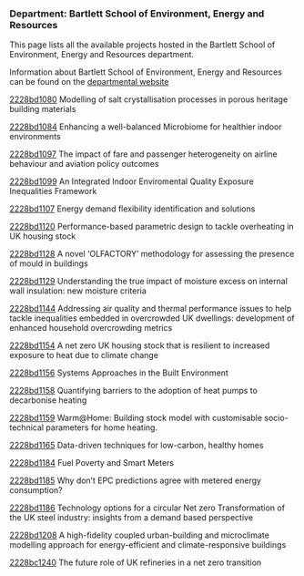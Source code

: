 ### Department: Bartlett School of Environment, Energy and Resources

This page lists all the available projects hosted in the Bartlett School of Environment, Energy and Resources department.

Information about Bartlett School of Environment, Energy and Resources can be found on the [departmental website](https://www.ucl.ac.uk/bartlett/bartlett-school-environment-energy-and-resources)

[2228bd1080](../projects/2228bd1080.md) Modelling of salt crystallisation processes in porous heritage building materials

[2228bd1084](../projects/2228bd1084.md) Enhancing a well-balanced Microbiome for healthier indoor environments

[2228bd1097](../projects/2228bd1097.md) The impact of fare and passenger heterogeneity on airline behaviour and aviation policy outcomes

[2228bd1099](../projects/2228bd1099.md) An Integrated Indoor Enviromental Quality Exposure Inequalities Framework

[2228bd1107](../projects/2228bd1107.md) Energy demand flexibility identification and solutions

[2228bd1120](../projects/2228bd1120.md) Performance-based parametric design to tackle overheating in UK housing stock

[2228bd1128](../projects/2228bd1128.md) A novel ‘OLFACTORY’ methodology for assessing the presence of mould in buildings

[2228bd1129](../projects/2228bd1129.md) Understanding the true impact of moisture excess on internal wall insulation: new moisture criteria

[2228bd1144](../projects/2228bd1144.md) Addressing air quality and thermal performance issues to help tackle inequalities embedded in overcrowded UK dwellings: development of enhanced household overcrowding metrics

[2228bd1154](../projects/2228bd1154.md) A net zero UK housing stock that is resilient to increased exposure to heat due to climate change

[2228bd1156](../projects/2228bd1156.md) Systems Approaches in the Built Environment

[2228bd1158](../projects/2228bd1158.md) Quantifying barriers to the adoption of heat pumps to decarbonise heating

[2228bd1159](../projects/2228bd1159.md) Warm@Home: Building stock model with customisable socio-technical parameters for home heating.

[2228bd1165](../projects/2228bd1165.md) Data-driven techniques for low-carbon, healthy homes

[2228bd1184](../projects/2228bd1184.md) Fuel Poverty and Smart Meters

[2228bd1185](../projects/2228bd1185.md) Why don’t EPC predictions agree with metered energy consumption?

[2228bd1186](../projects/2228bd1186.md) Technology options for a circular Net zero Transformation of the UK steel industry: insights from a demand based perspective

[2228bd1208](../projects/2228bd1208.md) A high-fidelity coupled urban-building and microclimate modelling approach for energy-efficient and climate-responsive buildings

[2228bc1240](../projects/2228bc1240.md) The future role of UK refineries in a net zero transition
